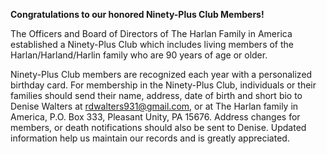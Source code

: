 **Congratulations to our honored Ninety-Plus Club Members!**

The Officers and Board of Directors of The Harlan Family in America established a Ninety-Plus Club which includes living members of the Harlan/Harland/Harlin family who are 90 years of age or older.

Ninety-Plus Club members are recognized each year with a personalized birthday card. For membership in the Ninety-Plus Club, individuals or their families should send their name, address, date of birth and short bio to Denise Walters at [rdwalters931@gmail.com](mailto:rdwalters931@gmail.com), or at The Harlan family in America, P.O. Box 333, Pleasant Unity, PA  15676. Address changes for members, or death notifications should also be sent to Denise. Updated information help us maintain our records and is greatly appreciated.